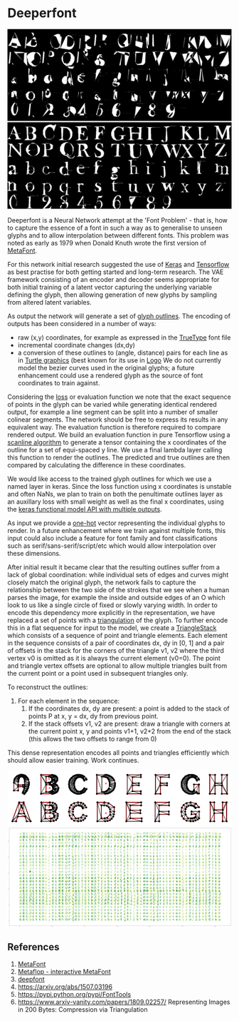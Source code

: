 # Deeperfont

![deep1](png/deep1.png)
![deep100](png/deep100.png)

Deeperfont is a Neural Network attempt at the 'Font Problem' - that is, how to capture the essence of a font in such a way as to generalise to unseen glyphs and to allow interpolation between different fonts.  This problem was noted as early as 1979 when Donald Knuth wrote the first version of [MetaFont](https://en.wikipedia.org/wiki/Metafont).

For this network initial research suggested the use of [Keras](https://keras.io/) and [Tensorflow](https://www.tensorflow.org/) as best practise for both getting started and long-term research.  The VAE framework consisting of an encoder and decoder seems appropriate for both initial training of a latent vector capturing the underlying variable defining the glyph, then allowing generation of new glyphs by sampling from altered latent variables.

As output the network will generate a set of [glyph outlines](https://en.wikipedia.org/wiki/Glyph).  The encoding of outputs has been considered in a number of ways: 
* raw (x,y) coordinates, for example as expressed in the [TrueType](https://en.wikipedia.org/wiki/TrueType) font file
* incremental coordinate changes (dx,dy)
* a conversion of these outlines to (angle, distance) pairs for each line as in [Turtle graphics](https://en.wikipedia.org/wiki/Turtle_graphics) (best known for its  use in [Logo](https://en.wikipedia.org/wiki/Logo_(programming_language).)  We do not currently model the bezier curves used in the original glyphs; a future enhancement could use a rendered glyph as the source of font coordinates to train against.

Considering the [loss](https://en.wikipedia.org/wiki/Loss_function) or evaluation function we note that the exact sequence of points in the glyph can be varied while generating identical rendered output, for example a line segment can be split into a number of smaller colinear segments.  The network should be free to express its results in any equivalent way.  The evaluation function is therefore required to compare rendered output.  We build an evaluation function in pure Tensorflow using a [scanline algorithm](https://en.wikipedia.org/wiki/Scanline_rendering) to generate a tensor containing the x coordinates of the outline for a set of equi-spaced y line. We use a final lambda layer calling this function to render the outlines.  The predicted and true outlines are then compared by calculating the difference in these coordinates.

We would like access to the trained glyph outlines for which we use a named layer in keras.  Since the loss function using x coordinates is unstable and often NaNs, we plan to train on both the penultimate outlines layer as an auxillary loss with small weight as well as the final x coordinates, using the [keras functional model API with multiple outputs](https://keras.io/getting-started/functional-api-guide/#multi-input-and-multi-output-models).

As input we provide a [one-hot](https://en.wikipedia.org/wiki/One-hot) vector representing the individual glyphs to render.  In a future enhancement where we train against multiple fonts, this input could also include a feature for font family and font classifications such as serif/sans-serif/script/etc which would allow interpolation over these dimensions.

After initial result it became clear that the resulting outlines suffer from a lack of global coordination: while individual sets of edges and curves might closely match the original glyph, the network fails to capture the relationship between the two side of the strokes that we see when a human parses the image, for example the inside and outside edges of an O which look to us like a single circle of fixed or slowly varying width.  In order to encode this dependency more explicitly in the representation, we have replaced a set of points with a [triangulation](deeperfont_tri_data_preparation.ipynb) of the glyph.  To further encode this in a flat sequence for input to the model, we create a [TriangleStack](TriangleStack.py) which consists of a sequence of point and triangle elements. Each element in the sequence consists of a pair of coordinates dx, dy in [0, 1]  and a pair of offsets in the stack for the corners of the triangle v1, v2 where the third vertex v0 is omitted as it is always the current element (v0=0).  The point and triangle vertex offsets are optional to allow multiple triangles built from the current point or a point used in subsequent triangles only.

To reconstruct the outlines:
1. For each element in the sequence: 
    1. If the coordinates dx, dy are present: a point is added to the stack of points P at x, y = dx, dy from previous point.
    1. If the stack offsets v1, v2 are present: draw a triangle with corners at the current point x, y and points v1+1, v2+2 from the end of the stack (this allows the two offsets to range from 0)

This dense representation encodes all points and triangles efficiently which should allow easier training.  Work continues.

![Triangles](tri/sans2-s.png)
![TriangleStack](tri/font26sans-col.png)

## References
1. [MetaFont](https://en.wikipedia.org/wiki/Metafont)
1. [Metaflop - interactive MetaFont](http://www.metaflop.com/modulator)
1. [deepfont](https://erikbern.com/2016/01/21/analyzing-50k-fonts-using-deep-neural-networks.html)
1. https://arxiv.org/abs/1507.03196
1. https://pypi.python.org/pypi/FontTools
1. https://www.arxiv-vanity.com/papers/1809.02257/ Representing Images in 200 Bytes: Compression via Triangulation
